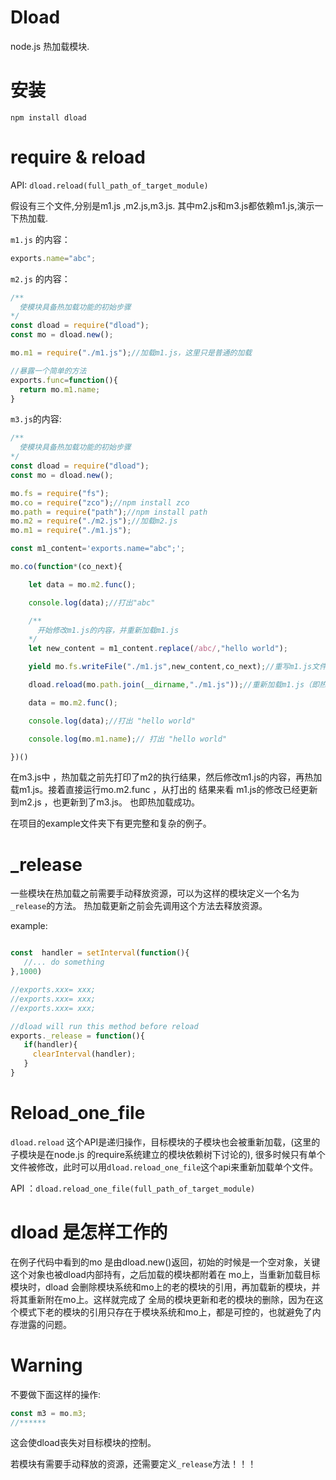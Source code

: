 # Dload

node.js 热加载模块.

# 安装

`npm install dload`

# require & reload

API: `dload.reload(full_path_of_target_module)`

假设有三个文件,分别是m1.js ,m2.js,m3.js. 其中m2.js和m3.js都依赖m1.js,演示一下热加载.

`m1.js` 的内容：

```js
exports.name="abc";

```

`m2.js` 的内容：

```js
/**
  使模块具备热加载功能的初始步骤
*/
const dload = require("dload");
const mo = dload.new();

mo.m1 = require("./m1.js");//加载m1.js，这里只是普通的加载

//暴露一个简单的方法
exports.func=function(){
  return mo.m1.name;
}

```

`m3.js`的内容:

```js
/**
  使模块具备热加载功能的初始步骤
*/
const dload = require("dload");
const mo = dload.new();

mo.fs = require("fs");
mo.co = require("zco");//npm install zco
mo.path = require("path");//npm install path
mo.m2 = require("./m2.js");//加载m2.js
mo.m1 = require("./m1.js");

const m1_content='exports.name="abc";';

mo.co(function*(co_next){

    let data = mo.m2.func();

    console.log(data);//打出"abc"

    /**
      开始修改m1.js的内容，并重新加载m1.js
    */
    let new_content = m1_content.replace(/abc/,"hello world");

    yield mo.fs.writeFile("./m1.js",new_content,co_next);//重写m1.js文件

    dload.reload(mo.path.join(__dirname,"./m1.js"));//重新加载m1.js（即热加载）;

    data = mo.m2.func();

    console.log(data);//打出 "hello world"

    console.log(mo.m1.name);// 打出 "hello world"

})()

```

在m3.js中 ，热加载之前先打印了m2的执行结果，然后修改m1.js的内容，再热加载m1.js。接着直接运行mo.m2.func ，从打出的
结果来看 m1.js的修改已经更新到m2.js ，也更新到了m3.js。 也即热加载成功。

在项目的example文件夹下有更完整和复杂的例子。


# _release

一些模块在热加载之前需要手动释放资源，可以为这样的模块定义一个名为`_release`的方法。
热加载更新之前会先调用这个方法去释放资源。

example:

```js

const  handler = setInterval(function(){
   //... do something
},1000)

//exports.xxx= xxx;
//exports.xxx= xxx;
//exports.xxx= xxx;

//dload will run this method before reload
exports._release = function(){
   if(handler){
     clearInterval(handler);
   }
}
```
# Reload_one_file

`dload.reload` 这个API是递归操作，目标模块的子模块也会被重新加载，(这里的子模块是在node.js 的require系统建立的模块依赖树下讨论的),
很多时候只有单个文件被修改，此时可以用`dload.reload_one_file`这个api来重新加载单个文件。

API ：`dload.reload_one_file(full_path_of_target_module)`

# dload 是怎样工作的

在例子代码中看到的mo 是由dload.new()返回，初始的时候是一个空对象，关键这个对象也被dload内部持有，之后加载的模块都附着在
mo上，当重新加载目标模块时，dload 会删除模块系统和mo上的老的模块的引用，再加载新的模块，并将其重新附在mo上。这样就完成了
全局的模块更新和老的模块的删除，因为在这个模式下老的模块的引用只存在于模块系统和mo上，都是可控的，也就避免了内存泄露的问题。



# Warning

不要做下面这样的操作:


```js
const m3 = mo.m3;
//******
```

这会使dload丧失对目标模块的控制。

若模块有需要手动释放的资源，还需要定义`_release`方法！！！
